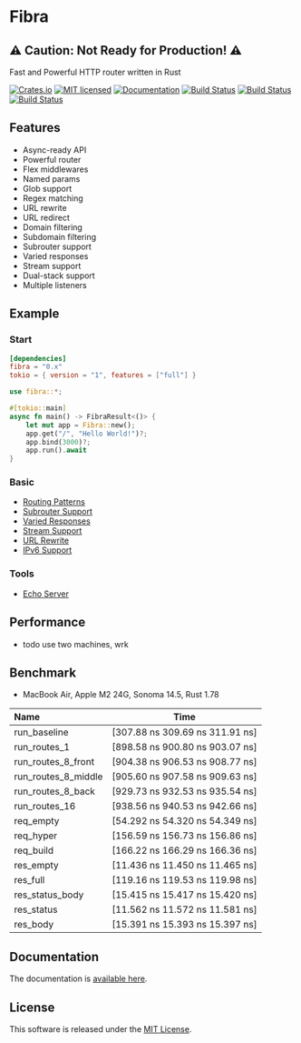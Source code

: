 Fibra
==========================

## ⚠️ Caution: Not Ready for Production! ⚠️

Fast and Powerful HTTP router written in Rust

[![Crates.io][crates-badge]][crates-url]
[![MIT licensed][license-badge]][license-url]
[![Documentation][document-badge]][document-url]
[![Build Status][macos-badge]][macos-url]
[![Build Status][linux-badge]][linux-url]
[![Build Status][windows-badge]][windows-url]

[crates-badge]: https://img.shields.io/crates/v/fibra.svg
[crates-url]: https://crates.io/crates/fibra
[license-badge]: https://img.shields.io/badge/license-MIT-blue.svg
[license-url]: https://github.com/chensoft/fibra?tab=MIT-1-ov-file
[document-badge]: https://docs.rs/fibra/badge.svg
[document-url]: https://docs.rs/fibra
[macos-badge]: https://github.com/chensoft/fibra/actions/workflows/macos.yml/badge.svg
[macos-url]: https://github.com/chensoft/fibra/actions/workflows/macos.yml
[linux-badge]: https://github.com/chensoft/fibra/actions/workflows/linux.yml/badge.svg
[linux-url]: https://github.com/chensoft/fibra/actions/workflows/linux.yml
[windows-badge]: https://github.com/chensoft/fibra/actions/workflows/windows.yml/badge.svg
[windows-url]: https://github.com/chensoft/fibra/actions/workflows/windows.yml

## Features

- Async-ready API
- Powerful router
- Flex middlewares
- Named params
- Glob support
- Regex matching
- URL rewrite
- URL redirect
- Domain filtering
- Subdomain filtering
- Subrouter support
- Varied responses
- Stream support
- Dual-stack support
- Multiple listeners

## Example

### Start

```Cargo.toml
[dependencies]
fibra = "0.x"
tokio = { version = "1", features = ["full"] }
```

```rust
use fibra::*;

#[tokio::main]
async fn main() -> FibraResult<()> {
    let mut app = Fibra::new();
    app.get("/", "Hello World!")?;
    app.bind(3000)?;
    app.run().await
}
```

### Basic

* [Routing Patterns](https://github.com/chensoft/fibra/blob/HEAD/examples/routing.rs)
* [Subrouter Support](https://github.com/chensoft/fibra/blob/HEAD/examples/multisite.rs)
* [Varied Responses](https://github.com/chensoft/fibra/blob/HEAD/examples/response.rs)
* [Stream Support](https://github.com/chensoft/fibra/blob/HEAD/examples/stream.rs)
* [URL Rewrite](https://github.com/chensoft/fibra/blob/HEAD/examples/rewrite.rs)
* [IPv6 Support](https://github.com/chensoft/fibra/blob/HEAD/examples/ipv6.rs)

### Tools

* [Echo Server](https://github.com/chensoft/fibra/blob/HEAD/examples/echo.rs)

## Performance

- todo use two machines, wrk

## Benchmark

- MacBook Air, Apple M2 24G, Sonoma 14.5, Rust 1.78

| Name                |              Time               |
|:--------------------|:-------------------------------:|
| run_baseline        | [307.88 ns 309.69 ns 311.91 ns] |
| run_routes_1        | [898.58 ns 900.80 ns 903.07 ns] |
| run_routes_8_front  | [904.38 ns 906.53 ns 908.77 ns] |
| run_routes_8_middle | [905.60 ns 907.58 ns 909.63 ns] |
| run_routes_8_back   | [929.73 ns 932.53 ns 935.54 ns] |
| run_routes_16       | [938.56 ns 940.53 ns 942.66 ns] |
| req_empty           | [54.292 ns 54.320 ns 54.349 ns] |
| req_hyper           | [156.59 ns 156.73 ns 156.86 ns] |
| req_build           | [166.22 ns 166.29 ns 166.36 ns] |
| res_empty           | [11.436 ns 11.450 ns 11.465 ns] |
| res_full            | [119.16 ns 119.53 ns 119.98 ns] |
| res_status_body     | [15.415 ns 15.417 ns 15.420 ns] |
| res_status          | [11.562 ns 11.572 ns 11.581 ns] |
| res_body            | [15.391 ns 15.393 ns 15.397 ns] |

## Documentation

The documentation is [available here](https://docs.rs/fibra).

## License

This software is released under the [MIT License](https://github.com/chensoft/fibra?tab=MIT-1-ov-file).